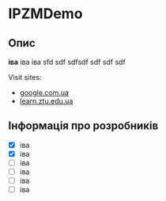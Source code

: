 # IPZMDemo
## Опис

**іва**
іва
іва
sfd
sdf
sdfsdf
sdf
sdf
sdf

Visit sites:
* [google.com.ua](https://google.com.ua/)
* [learn.ztu.edu.ua](https://learn.ztu.edu.ua/)

## Інформація про розробників

- [x] іва
- [x] іва
- [ ] іва
- [ ] іва
- [ ] іва
- [ ] іва
